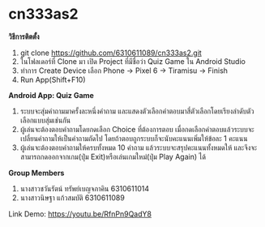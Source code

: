 # cn333as2
**วิธีการติตตั้ง**
1. git clone https://github.com/6310611089/cn333as2.git
2. ในโฟลเดอร์ที่ Clone มา เปิด Project ที่มีชื่อว่า Quiz Game ใน Android Studio
3. ทำการ Create Device เลือก Phone -> Pixel 6 -> Tiramisu -> Finish
3. Run App(Shift+F10)

**Android App: Quiz Game**
1. ระบบจะสุ่มคำถามมาครั้งละหนึ่งคำถาม และแสดงตัวเลือกคำตอบมาสี่ตัวเลือกโดยเรียงลำดับตัวเลือกแบบสุ่มเช่นกัน
2. ผู้เล่นจะต้องตอบคำถามโดยกดเลือก Choice ที่ต้องการตอบ เมื่อกดเลือกคำตอบแล้วระบบจะเปลี่ยนคำถามให้เป็นคำถามถัดไป โดยถ้าตอบถูกระบบก็จะนับคะแนนเพิ่มให้ข้อละ 1 คะแนน
3. ผู้เล่นจะต้องตอบคำถามให้ครบทั้งหมด 10 คำถาม แล้วระบบจะสรุปคะแนนทั้งหมดให้ และจึงจะสามารถกดออกจากเกม(ปุ่ม Exit)หรือเล่นเกมใหม่(ปุ่ม Play Again) ได้

**Group Members**
1. นางสาวชวันรัตน์ ทรัพย์เบญจภาคิน 6310611014
2. นางสาวนิษฐา แก้วสมบัติ 6310611089

Link Demo: https://youtu.be/RfnPn9QadY8
